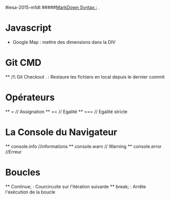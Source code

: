 #iesa-2015-m1dt 
#####[MarkDown Syntax :](http://daringfireball.net/projects/markdown/syntax "MarkDown") .


# Javascript
* Google Map : mettre des dimensions dans la DIV

# Git CMD
** /!\ Git Checkout . : Restaure les fichiers en local depuis le dernier commit

# Opérateurs
** = // Assignation
** == // Egalité
** === // Egalité stricte

# La Console du Navigateur
** console.info   //informations
** console.warn   // Warning
** console.error  //Erreur

# Boucles
** Continue; : Courcircuite sur l'itération suivante
** break;    : Arrête l'exécution de la boucle


